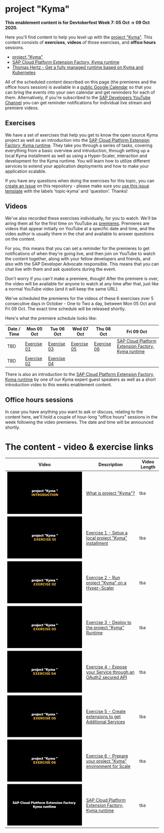 # project "Kyma"

**This enablement content is for Devtoberfest Week 7: 05 Oct → 09 Oct 2020.**

Here you'll find content to help you level up with the [project "Kyma"](https://kyma-project.io). This content consists of **exercises**, **videos** of those exercises, and **office hours** sessions.

- [project "Kyma"](https://kyma-project.io)
- [SAP Cloud Platform Extension Factory, Kyma runtime](https://discovery-center.cloud.sap/protected/index.html#/serviceCatalog/1b320a69-c013-417c-bf55-2683299777c6)
- [Thomas Hertz - Get a fully managed runtime based on Kyma and Kubernetes](https://blogs.sap.com/2020/05/12/get-a-fully-managed-runtime-based-on-kyma-and-kubernetes/)

All of the scheduled content described on this page (the premieres and the office hours session) is available in a [public Google Calendar](https://calendar.google.com/calendar?cid=Ym1ibGJucHFkOHMwcWZoYnZnMjJqazE3OWdAZ3JvdXAuY2FsZW5kYXIuZ29vZ2xlLmNvbQ) so that you can bring the events into your own calendar and get reminders for each of them. Alternatively, if you're subscribed to the [SAP Developers YouTube Channel](https://www.youtube.com/user/sapdevs) you can get reminder notifications for individual live stream and premiere videos.

## Exercises

We have a set of exercises that help you get to know the open source Kyma project as well as an introduction into the [SAP Cloud Platform Extension Factory, Kyma runtime](https://discovery-center.cloud.sap/serviceCatalog/1b320a69-c013-417c-bf55-2683299777c6).
They take you through a series of tasks, covering everything from a basic overview and introduction, through setting up a local Kyma installment as well as using a Hyper-Scaler, interaction and development for the Kyma runtime. You will learn how to utilize different services to extend your application deployments and how to make your application scalable.

<!-- You can follow these exercises yourself, at your own pace, using the resources in the [Virtual Event - project "Kyma."]() repository. -->

If you have any questions when doing the exercises for this topic, you can [create an issue](https://github.com/SAP-samples/sap-devtoberfest-2020/issues/new?assignees=&labels=question&template=exercise-question.md&title=Summarize+your+question+here) on this repository - please make sure you [use this issue template](https://github.com/SAP-samples/sap-devtoberfest-2020/issues/new?assignees=&labels=question&template=exercise-question.md&title=Summarize+your+question+here) with the labels 'topic-kyma' and 'question'. Thanks!

## Videos

We've also recorded these exercises individually, for you to watch. We'll be airing them all for the first time on YouTube as [premieres](https://support.google.com/youtube/answer/9080341). Premieres are videos that appear initially on YouTube at a specific date and time, and the video author is usually there in the chat and available to answer questions on the content.

For you, this means that you can set a reminder for the premieres to get notifications of when they're going live, and then join on YouTube to watch the content together, along with your fellow developers and friends, and also with the SAP Developer Advocate responsible. This means that you can chat live with them and ask questions during the event.

Don't worry if you can't make a premiere, though! After the premiere is over, the video will be available for anyone to watch at any time after that, just like a normal YouTube video (and it will keep the same URL).

We've scheduled the premieres for the videos of these 6 exercises over 5 consecutive days in October - One to Two a day, between Mon 05 Oct and Fri 09 Oct. The exact time schedule will be released shortly.
<!--They'll be at the same time on each of those days, contained in a one-hour block starting at 1100 BST (UTC+1). Note that each exercise video is less than 30 mins in length, meaning that we can use the time between the end of the first video and the start of the second (at 1130) to continue the chat if necessary. -->

Here's what the premiere schedule looks like:

| Date / Time | Mon 05 Oct | Tue 06 Oct | Wed 07 Oct | Thu 08 Oct | Fri 09 Oct |
| - | - | - | - | - | - |
| TBD | [Exercise 01](https://www.youtube.com/channel/UCNfmelKDrvRmjYwSi9yvrMg) | [Exercise 03](https://www.youtube.com/channel/UCNfmelKDrvRmjYwSi9yvrMg) | [Exercise 05](https://www.youtube.com/channel/UCNfmelKDrvRmjYwSi9yvrMg) | [Exercise 06](https://www.youtube.com/channel/UCNfmelKDrvRmjYwSi9yvrMg) | [SAP Cloud Platform Extension Factory, Kyma runtime](https://discovery-center.cloud.sap/serviceCatalog/1b320a69-c013-417c-bf55-2683299777c6)
| TBD | [Exercise 02](https://www.youtube.com/channel/UCNfmelKDrvRmjYwSi9yvrMg) | [Exercise 04](https://www.youtube.com/channel/UCNfmelKDrvRmjYwSi9yvrMg) |

There is also an introduction to the [SAP Cloud Platform Extension Factory, Kyma runtime](https://discovery-center.cloud.sap/serviceCatalog/1b320a69-c013-417c-bf55-2683299777c6) by one of our Kyma expert guest speakers as well as a short introduction video to this weeks enablement content.

<!-- Need links to videos as soon as online, also needs time information-->

## Office hours sessions

In case you have anything you want to ask or discuss, relating to the content here, we'll hold a couple of hour-long "office hours" sessions in the week following the video premieres. The date and time will be announced shortly.

<!-- They will be in the form of Zoom meetings and scheduled to allow participation from most timezones: -->

<!--
- 0800 BST (UTC+1) → [Zoom meeting link](https://sap-se.zoom.us/j/95873935644) | [ICS Download](https://sap-samples.github.io/sap-devtoberfest-2020/cal/workflow_office_hours2.ics)
- 1400 BST (UTC+1) → [Zoom meeting link](https://sap-se.zoom.us/j/99812944506) | [ICS Download](https://sap-samples.github.io/sap-devtoberfest-2020/cal/workflow_office_hours1.ics) -->

<!--These office hours sessions are also in the [public Google Calendar](https://calendar.google.com/calendar?cid=Ym1ibGJucHFkOHMwcWZoYnZnMjJqazE3OWdAZ3JvdXAuY2FsZW5kYXIuZ29vZ2xlLmNvbQ) mentioned earlier. -->

# The content - video & exercise links

| Video | Description | Video Length |
| - | - | - |
| [![Introduction](thumbnail-001.png)](https://www.youtube.com/channel/UCNfmelKDrvRmjYwSi9yvrMg) | [What is project "Kyma"?](https://github.com/SAP-samples) | tba |
| [![Exercise 1](thumbnail-002.png)](https://www.youtube.com/channel/UCNfmelKDrvRmjYwSi9yvrMg) | [Exercise 1 - Setup a local project "Kyma" installment](https://github.com/SAP-samples) | tba |
| [![Exercise 2](thumbnail-003.png)](https://www.youtube.com/channel/UCNfmelKDrvRmjYwSi9yvrMg) | [Exercise 2 - Run project "Kyma" on a Hyper-Scaler](https://github.com/SAP-samples)| tba
| [![Exercise 3](thumbnail-004.png)](https://www.youtube.com/channel/UCNfmelKDrvRmjYwSi9yvrMg) | [Exercise 3 - Deploy to the project "Kyma" Runtime](https://github.com/SAP-samples) | tba |
| [![Exercise 4](thumbnail-005.png)](https://www.youtube.com/channel/UCNfmelKDrvRmjYwSi9yvrMg) | [Exercise 4 - Expose your Service through an OAuth2 secured API](https://github.com/SAP-samples) | tba |
| [![Exercise 5](thumbnail-006.png)](https://www.youtube.com/channel/UCNfmelKDrvRmjYwSi9yvrMg) | [Exercise 5 - Create extensions to get Additional Services](https://github.com/SAP-samples) | tba |
| [![Exercise 6](thumbnail-007.png)](https://www.youtube.com/channel/UCNfmelKDrvRmjYwSi9yvrMg) | [Exercise 6 - Prepare your project "Kyma" environment for Scale](https://github.com/SAP-samples) | tba |
| [![Managed Kyma](thumbnail-008.png)](https://www.youtube.com/channel/UCNfmelKDrvRmjYwSi9yvrMg) | [SAP Cloud Platform Extension Factory, Kyma runtime](https://github.com/SAP-samples) | tba |
